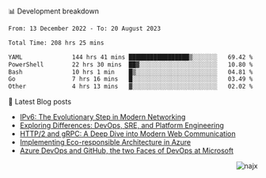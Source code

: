📊 Development breakdown
<!--START_SECTION:waka-->

```txt
From: 13 December 2022 - To: 20 August 2023

Total Time: 208 hrs 25 mins

YAML              144 hrs 41 mins █████████████████▒░░░░░░░   69.42 %
PowerShell        22 hrs 30 mins  ██▓░░░░░░░░░░░░░░░░░░░░░░   10.80 %
Bash              10 hrs 1 min    █▒░░░░░░░░░░░░░░░░░░░░░░░   04.81 %
Go                7 hrs 16 mins   █░░░░░░░░░░░░░░░░░░░░░░░░   03.49 %
Other             4 hrs 13 mins   ▓░░░░░░░░░░░░░░░░░░░░░░░░   02.02 %
```

<!--END_SECTION:waka-->

📕 Latest Blog posts

<!-- BLOG-POST-LIST:START -->
- [IPv6: The Evolutionary Step in Modern Networking](https://najx.dev/why-ipv6-is-the-future/)
- [Exploring Differences: DevOps, SRE, and Platform Engineering](https://najx.dev/devops-vs-sre-vs-platform-engineering/)
- [HTTP/2 and gRPC: A Deep Dive into Modern Web Communication](https://najx.dev/http2-vs-grpc/)
- [Implementing Eco-responsible Architecture in Azure](https://najx.dev/implementing-eco-responsible-architecture-in-azure/)
- [Azure DevOps and GitHub, the two Faces of DevOps at Microsoft](https://najx.dev/azure-devops-and-github-the-two-faces-of-devops-at-ms/)
<!-- BLOG-POST-LIST:END -->

<p align="right">
  <img src="https://komarev.com/ghpvc/?username=najx&label=GitHub%20Profile%20Views&color=yellow&style=flat" alt="najx" />
</p align="center">
